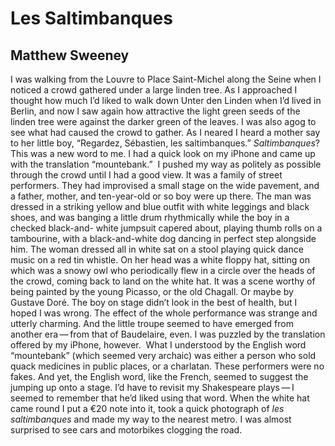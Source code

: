 # Les Saltimbanques
## Matthew Sweeney
I was walking from the Louvre to Place Saint-Michel along the Seine when I
noticed a crowd gathered under a large linden tree. As I approached I thought
how much I’d liked to walk down Unter den Linden when I’d lived in Berlin, and
now I saw again how attractive the light green seeds of the linden tree were
against the darker green of the leaves. I was also agog to see what had caused
the crowd to gather.
As I neared I heard a mother say to her little boy, “Regardez, Sébastien, les
saltimbanques.”
_Saltimbanques_? This was a new word to me. I had a quick look on my iPhone
and came up with the translation “mountebank.”  I pushed my way as politely as
possible through the crowd until I had a good view. It was a family of street
performers. They had improvised a small stage on the wide pavement, and a
father, mother, and ten-year-old or so boy were up there. The man was dressed
in a striking yellow and blue outfit with white leggings and black shoes, and
was banging a little drum rhythmically while the boy in a checked black-and-
white jumpsuit capered about, playing thumb rolls on a tambourine, with a
black-and-white dog dancing in perfect step alongside him. The woman dressed
all in white sat on a stool playing quick dance music on a red tin whistle. On
her head was a white floppy hat, sitting on which was a snowy owl who
periodically flew in a circle over the heads of the crowd, coming back to land
on the white hat. It was a scene worthy of being painted by the young Picasso,
or the old Chagall. Or maybe by Gustave Doré. The boy on stage didn’t look in
the best of health, but I hoped I was wrong. The effect of the whole
performance was strange and utterly charming. And the little troupe seemed to
have emerged from another era — from that of Baudelaire, even.
I was puzzled by the translation offered by my iPhone, however.  What I
understood by the English word “mountebank” (which seemed very archaic) was
either a person who sold quack medicines in public places, or a charlatan.
These performers were no fakes. And yet, the English word, like the French,
seemed to suggest the jumping up onto a stage. I’d have to revisit my
Shakespeare plays — I seemed to remember that he’d liked using that word.
When the white hat came round I put a €20 note into it, took a quick
photograph of _les saltimbanques_ and made my way to the nearest metro. I was
almost surprised to see cars and motorbikes clogging the road.